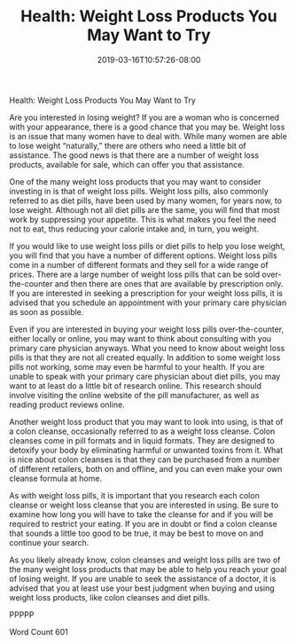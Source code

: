 ﻿---
title: "Health:  Weight Loss Products You May Want to Try"
date: 2019-03-16T10:57:26-08:00
description: "TXT Tips for Web Success"
featured_image: "/images/TXT.jpg"
tags: ["TXT"]
---

Health:  Weight Loss Products You May Want to Try

Are you interested in losing weight? If you are a woman who is concerned with your appearance, there is a good chance that you may be.  Weight loss is an issue that many women have to deal with.  While many women are able to lose weight “naturally,” there are others who need a little bit of assistance. The good news is that there are a number of weight loss products, available for sale, which can offer you that assistance.

One of the many weight loss products that you may want to consider investing in is that of weight loss pills. Weight loss pills, also commonly referred to as diet pills, have been used by many women, for years now, to lose weight.  Although not all diet pills are the same, you will find that most work by suppressing your appetite.  This is what makes you feel the need not to eat, thus reducing your calorie intake and, in turn, you weight. 

If you would like to use weight loss pills or diet pills to help you lose weight, you will find that you have a number of different options. Weight loss pills come in a number of different formats and they sell for a wide range of prices. There are a large number of weight loss pills that can be sold over-the-counter and then there are ones that are available by prescription only.  If you are interested in seeking a prescription for your weight loss pills, it is advised that you schedule an appointment with your primary care physician as soon as possible.

Even if you are interested in buying your weight loss pills over-the-counter, either locally or online, you may want to think about consulting with you primary care physician anyways.  What you need to know about weight loss pills is that they are not all created equally. In addition to some weight loss pills not working, some may even be harmful to your health.  If you are unable to speak with your primary care physician about diet pills, you may want to at least do a little bit of research online.  This research should involve visiting the online website of the pill manufacturer, as well as reading product reviews online.

Another weight loss product that you may want to look into using, is that of a colon cleanse, occasionally referred to as a weight loss cleanse. Colon cleanses come in pill formats and in liquid formats.  They are designed to detoxify your body by eliminating harmful or unwanted toxins from it. What is nice about colon cleanses is that they can be purchased from a number of different retailers, both on and offline, and you can even make your own cleanse formula at home.

As with weight loss pills, it is important that you research each colon cleanse or weight loss cleanse that you are interested in using.  Be sure to examine how long you will have to take the cleanse for and if you will be required to restrict your eating. If you are in doubt or find a colon cleanse that sounds a little too good to be true, it may be best to move on and continue your search.

As you likely already know, colon cleanses and weight loss pills are two of the many weight loss products that may be able to help you reach your goal of losing weight.  If you are unable to seek the assistance of a doctor, it is advised that you at least use your best judgment when buying and using weight loss products, like colon cleanses and diet pills.

PPPPP

Word Count 601

